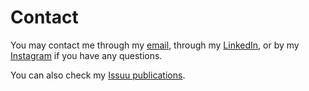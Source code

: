# Contact

You may contact me through my [email](mailto:your-email@example.com), through my [LinkedIn](https://www.linkedin.com/in/yourprofile), or by my [Instagram](https://www.instagram.com/yourprofile) if you have any questions.

You can also check my [Issuu publications](https://issuu.com/yourprofile).
